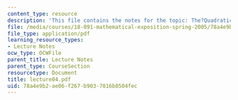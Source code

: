 ```yaml
---
content_type: resource
description: 'This file contains the notes for the topic: The?Quadratic?Family?and?the?Cantor?Set.'
file: /media/courses/18-091-mathematical-exposition-spring-2005/78a4e9b2ae06f267b9037816b8504fec_lecture04.pdf
file_type: application/pdf
learning_resource_types:
- Lecture Notes
ocw_type: OCWFile
parent_title: Lecture Notes
parent_type: CourseSection
resourcetype: Document
title: lecture04.pdf
uid: 78a4e9b2-ae06-f267-b903-7816b8504fec
---
```

